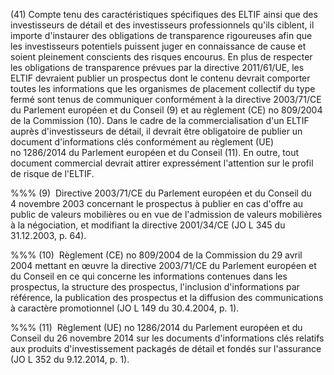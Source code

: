 (41) Compte tenu des caractéristiques spécifiques des ELTIF ainsi que des investisseurs de détail et des investisseurs professionnels qu'ils ciblent, il importe d'instaurer des obligations de transparence rigoureuses afin que les investisseurs potentiels puissent juger en connaissance de cause et soient pleinement conscients des risques encourus. En plus de respecter les obligations de transparence prévues par la directive 2011/61/UE, les ELTIF devraient publier un prospectus dont le contenu devrait comporter toutes les informations que les organismes de placement collectif du type fermé sont tenus de communiquer conformément à la directive 2003/71/CE du Parlement européen et du Conseil (9) et au règlement (CE) no 809/2004 de la Commission (10). Dans le cadre de la commercialisation d'un ELTIF auprès d'investisseurs de détail, il devrait être obligatoire de publier un document d'informations clés conformément au règlement (UE) no 1286/2014 du Parlement européen et du Conseil (11). En outre, tout document commercial devrait attirer expressément l'attention sur le profil de risque de l'ELTIF.

%%% (9)  Directive 2003/71/CE du Parlement européen et du Conseil du 4 novembre 2003 concernant le prospectus à publier en cas d'offre au public de valeurs mobilières ou en vue de l'admission de valeurs mobilières à la négociation, et modifiant la directive 2001/34/CE (JO L 345 du 31.12.2003, p. 64).

%%% (10)  Règlement (CE) no 809/2004 de la Commission du 29 avril 2004 mettant en œuvre la directive 2003/71/CE du Parlement européen et du Conseil en ce qui concerne les informations contenues dans les prospectus, la structure des prospectus, l'inclusion d'informations par référence, la publication des prospectus et la diffusion des communications à caractère promotionnel (JO L 149 du 30.4.2004, p. 1).

%%% (11)  Règlement (UE) no 1286/2014 du Parlement européen et du Conseil du 26 novembre 2014 sur les documents d'informations clés relatifs aux produits d'investissement packagés de détail et fondés sur l'assurance (JO L 352 du 9.12.2014, p. 1).